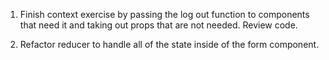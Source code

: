 1. Finish context exercise by passing the log out function to components that need it and taking out props that are not needed. Review code.

2. Refactor reducer to handle all of the state inside of the form component.
